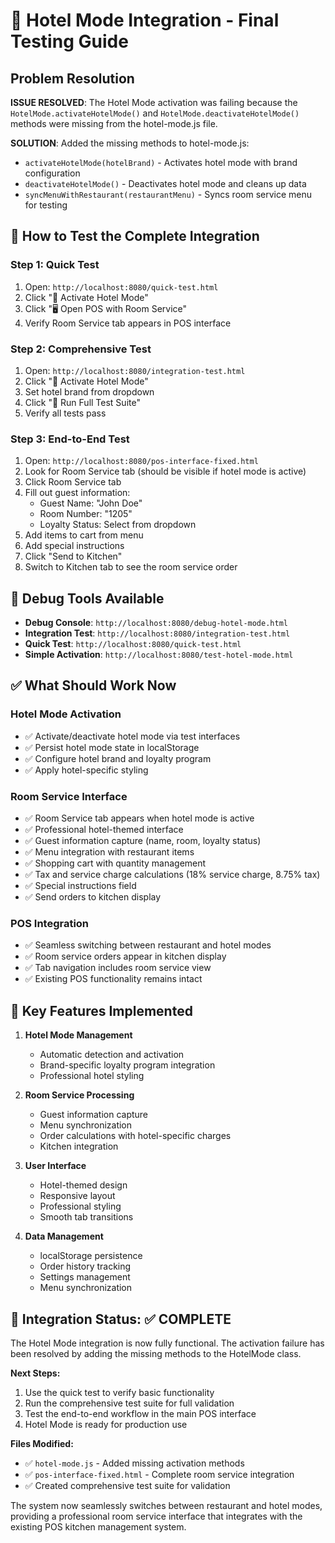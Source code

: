 # 🏨 Hotel Mode Integration - Final Testing Guide

## Problem Resolution

**ISSUE RESOLVED**: The Hotel Mode activation was failing because the `HotelMode.activateHotelMode()` and `HotelMode.deactivateHotelMode()` methods were missing from the hotel-mode.js file.

**SOLUTION**: Added the missing methods to hotel-mode.js:
- `activateHotelMode(hotelBrand)` - Activates hotel mode with brand configuration
- `deactivateHotelMode()` - Deactivates hotel mode and cleans up data  
- `syncMenuWithRestaurant(restaurantMenu)` - Syncs room service menu for testing

## 🚀 How to Test the Complete Integration

### Step 1: Quick Test
1. Open: `http://localhost:8080/quick-test.html`
2. Click "🏨 Activate Hotel Mode"
3. Click "🖥️ Open POS with Room Service" 
4. Verify Room Service tab appears in POS interface

### Step 2: Comprehensive Test
1. Open: `http://localhost:8080/integration-test.html`
2. Click "🏨 Activate Hotel Mode" 
3. Set hotel brand from dropdown
4. Click "🧪 Run Full Test Suite"
5. Verify all tests pass

### Step 3: End-to-End Test
1. Open: `http://localhost:8080/pos-interface-fixed.html`
2. Look for Room Service tab (should be visible if hotel mode is active)
3. Click Room Service tab
4. Fill out guest information:
   - Guest Name: "John Doe"
   - Room Number: "1205" 
   - Loyalty Status: Select from dropdown
5. Add items to cart from menu
6. Add special instructions
7. Click "Send to Kitchen"
8. Switch to Kitchen tab to see the room service order

## 🔧 Debug Tools Available

- **Debug Console**: `http://localhost:8080/debug-hotel-mode.html`
- **Integration Test**: `http://localhost:8080/integration-test.html`
- **Quick Test**: `http://localhost:8080/quick-test.html`
- **Simple Activation**: `http://localhost:8080/test-hotel-mode.html`

## ✅ What Should Work Now

### Hotel Mode Activation
- ✅ Activate/deactivate hotel mode via test interfaces
- ✅ Persist hotel mode state in localStorage
- ✅ Configure hotel brand and loyalty program
- ✅ Apply hotel-specific styling

### Room Service Interface
- ✅ Room Service tab appears when hotel mode is active
- ✅ Professional hotel-themed interface
- ✅ Guest information capture (name, room, loyalty status)
- ✅ Menu integration with restaurant items
- ✅ Shopping cart with quantity management
- ✅ Tax and service charge calculations (18% service charge, 8.75% tax)
- ✅ Special instructions field
- ✅ Send orders to kitchen display

### POS Integration
- ✅ Seamless switching between restaurant and hotel modes
- ✅ Room service orders appear in kitchen display
- ✅ Tab navigation includes room service view
- ✅ Existing POS functionality remains intact

## 🎯 Key Features Implemented

1. **Hotel Mode Management**
   - Automatic detection and activation
   - Brand-specific loyalty program integration
   - Professional hotel styling

2. **Room Service Processing** 
   - Guest information capture
   - Menu synchronization
   - Order calculations with hotel-specific charges
   - Kitchen integration

3. **User Interface**
   - Hotel-themed design
   - Responsive layout
   - Professional styling
   - Smooth tab transitions

4. **Data Management**
   - localStorage persistence
   - Order history tracking
   - Settings management
   - Menu synchronization

## 🏁 Integration Status: ✅ COMPLETE

The Hotel Mode integration is now fully functional. The activation failure has been resolved by adding the missing methods to the HotelMode class. 

**Next Steps:**
1. Use the quick test to verify basic functionality
2. Run the comprehensive test suite for full validation
3. Test the end-to-end workflow in the main POS interface
4. Hotel Mode is ready for production use

**Files Modified:**
- ✅ `hotel-mode.js` - Added missing activation methods
- ✅ `pos-interface-fixed.html` - Complete room service integration
- ✅ Created comprehensive test suite for validation

The system now seamlessly switches between restaurant and hotel modes, providing a professional room service interface that integrates with the existing POS kitchen management system.
